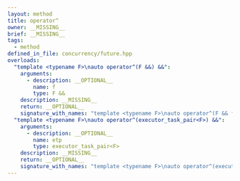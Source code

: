 ```yaml
---
layout: method
title: operator^
owner: __MISSING__
brief: __MISSING__
tags:
  - method
defined_in_file: concurrency/future.hpp
overloads:
  "template <typename F>\nauto operator^(F &&) &&":
    arguments:
      - description: __OPTIONAL__
        name: f
        type: F &&
    description: __MISSING__
    return: __OPTIONAL__
    signature_with_names: "template <typename F>\nauto operator^(F && f) &&"
  "template <typename F>\nauto operator^(executor_task_pair<F>) &&":
    arguments:
      - description: __OPTIONAL__
        name: etp
        type: executor_task_pair<F>
    description: __MISSING__
    return: __OPTIONAL__
    signature_with_names: "template <typename F>\nauto operator^(executor_task_pair<F> etp) &&"
---
```

